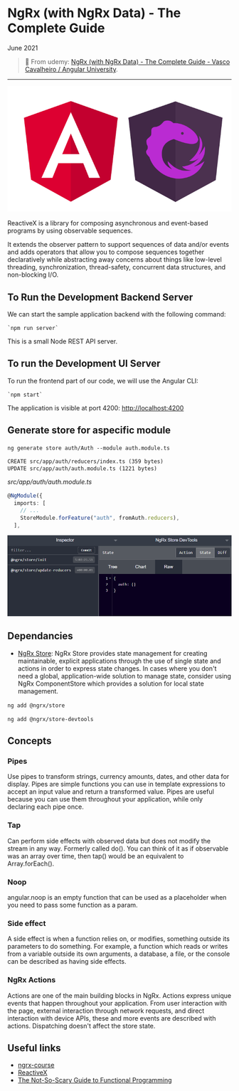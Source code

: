 # NgRx (with NgRx Data) - The Complete Guide

June 2021

> 🔨 From udemy: [NgRx (with NgRx Data) - The Complete Guide - Vasco Cavalheiro / Angular University](https://www.udemy.com/course/ngrx-course/).

---

![logo](_readme-img/logo.png)

ReactiveX is a library for composing asynchronous and event-based programs by using observable sequences.

It extends the observer pattern to support sequences of data and/or events and adds operators that allow you to compose sequences together declaratively while abstracting away concerns about things like low-level threading, synchronization, thread-safety, concurrent data structures, and non-blocking I/O.

## To Run the Development Backend Server

We can start the sample application backend with the following command:

    `npm run server`

This is a small Node REST API server.

## To run the Development UI Server

To run the frontend part of our code, we will use the Angular CLI:

    `npm start`

The application is visible at port 4200: [http://localhost:4200](http://localhost:4200)

## Generate store for aspecific module

`ng generate store auth/Auth --module auth.module.ts`

```batch
CREATE src/app/auth/reducers/index.ts (359 bytes)
UPDATE src/app/auth/auth.module.ts (1221 bytes)
```

_src/app/auth/auth.module.ts_

```ts
@NgModule({
  imports: [
    // ...
    StoreModule.forFeature("auth", fromAuth.reducers),
  ],
```

![logo](_readme-img/devtool-01.png)

## Dependancies

- [NgRx Store](https://ngrx.io/guide/store/why): NgRx Store provides state management for creating maintainable, explicit applications through the use of single state and actions in order to express state changes. In cases where you don't need a global, application-wide solution to manage state, consider using NgRx ComponentStore which provides a solution for local state management.

`ng add @ngrx/store`

`ng add @ngrx/store-devtools`

## Concepts

### Pipes

Use pipes to transform strings, currency amounts, dates, and other data for display. Pipes are simple functions you can use in template expressions to accept an input value and return a transformed value. Pipes are useful because you can use them throughout your application, while only declaring each pipe once.

### Tap

Can perform side effects with observed data but does not modify the stream in any way. Formerly called do(). You can think of it as if observable was an array over time, then tap() would be an equivalent to Array.forEach().

### Noop

angular.noop is an empty function that can be used as a placeholder when you need to pass some function as a param.

### Side effect

A side effect is when a function relies on, or modifies, something outside its parameters to do something. For example, a function which reads or writes from a variable outside its own arguments, a database, a file, or the console can be described as having side effects.

### NgRx Actions

Actions are one of the main building blocks in NgRx. Actions express unique events that happen throughout your application. From user interaction with the page, external interaction through network requests, and direct interaction with device APIs, these and more events are described with actions. Dispatching doesn't affect the store state.

## Useful links

- [ngrx-course](https://github.com/angular-university/ngrx-course)
- [ReactiveX](http://reactivex.io/)
- [The Not-So-Scary Guide to Functional Programming](https://www.yld.io/blog/the-not-so-scary-guide-to-functional-programming/)
